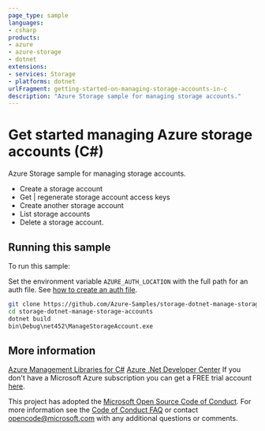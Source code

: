 ```yaml
---
page_type: sample
languages:
- csharp
products:
- azure
- azure-storage
- dotnet
extensions:
- services: Storage
- platforms: dotnet
urlFragment: getting-started-on-managing-storage-accounts-in-c
description: "Azure Storage sample for managing storage accounts."
---
```


# Get started managing Azure storage accounts (C#)

Azure Storage sample for managing storage accounts.

- Create a storage account
- Get | regenerate storage account access keys
- Create another storage account
- List storage accounts
- Delete a storage account.

## Running this sample

To run this sample:

Set the environment variable `AZURE_AUTH_LOCATION` with the full path for an auth file. See [how to create an auth file](https://github.com/Azure/azure-libraries-for-net/blob/master/AUTH.md).

```bash
git clone https://github.com/Azure-Samples/storage-dotnet-manage-storage-accounts.git
cd storage-dotnet-manage-storage-accounts
dotnet build
bin\Debug\net452\ManageStorageAccount.exe
```

## More information

[Azure Management Libraries for C#](https://github.com/Azure/azure-sdk-for-net/tree/Fluent)
[Azure .Net Developer Center](https://azure.microsoft.com/en-us/develop/net/)
If you don't have a Microsoft Azure subscription you can get a FREE trial account [here](http://go.microsoft.com/fwlink/?LinkId=330212).

This project has adopted the [Microsoft Open Source Code of Conduct](https://opensource.microsoft.com/codeofconduct/). For more information see the [Code of Conduct FAQ](https://opensource.microsoft.com/codeofconduct/faq/) or contact [opencode@microsoft.com](mailto:opencode@microsoft.com) with any additional questions or comments.
